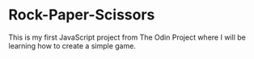 # Rock-Paper-Scissors

This is my first JavaScript project from The Odin Project where I will be learning how to create a simple game. 
